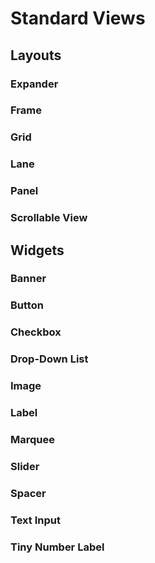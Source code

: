 # Standard Views

## Layouts

### Expander

### Frame

### Grid

### Lane

### Panel

### Scrollable View

## Widgets

### Banner

### Button

### Checkbox

### Drop-Down List

### Image

### Label

### Marquee

### Slider

### Spacer

### Text Input

### Tiny Number Label